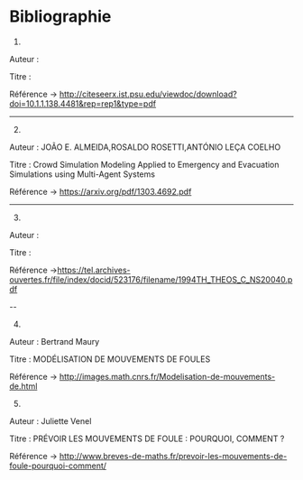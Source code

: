# Bibliographie


1.

Auteur : 

Titre :

Référence -> http://citeseerx.ist.psu.edu/viewdoc/download?doi=10.1.1.138.4481&rep=rep1&type=pdf

---

2.

Auteur : JOÃO E. ALMEIDA,ROSALDO ROSETTI,ANTÓNIO LEÇA COELHO

Titre : Crowd Simulation Modeling Applied to Emergency and Evacuation Simulations using Multi-Agent Systems

Référence -> https://arxiv.org/pdf/1303.4692.pdf

---

3.

Auteur : 

Titre :

Référence ->https://tel.archives-ouvertes.fr/file/index/docid/523176/filename/1994TH_THEOS_C_NS20040.pdf

--

4.

Auteur : Bertrand Maury

Titre : MODÉLISATION DE MOUVEMENTS DE FOULES

Référence -> http://images.math.cnrs.fr/Modelisation-de-mouvements-de.html

5.

Auteur :  Juliette Venel

Titre : PRÉVOIR LES MOUVEMENTS DE FOULE : POURQUOI, COMMENT ?

Référence -> http://www.breves-de-maths.fr/prevoir-les-mouvements-de-foule-pourquoi-comment/
